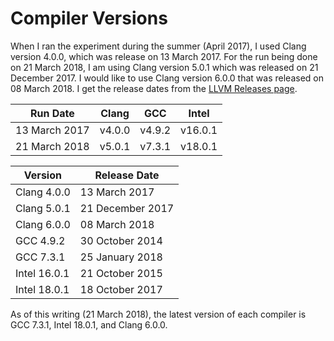 # Compiler Versions

When I ran the experiment during the summer (April 2017), I used Clang version 4.0.0, which was release on 13 March 2017.  For the run being done on 21 March 2018, I am using Clang version 5.0.1 which was released on 21 December 2017.  I would like to use Clang version 6.0.0 that was released on 08 March 2018.  I get the release dates from the [LLVM Releases page](http://releases.llvm.org).


| Run Date      | Clang  | GCC    | Intel   |
|---------------|--------|--------|---------|
| 13 March 2017 | v4.0.0 | v4.9.2 | v16.0.1 |
| 21 March 2018 | v5.0.1 | v7.3.1 | v18.0.1 |


| Version      | Release Date     |
|--------------|------------------|
| Clang 4.0.0  | 13 March 2017    |
| Clang 5.0.1  | 21 December 2017 |
| Clang 6.0.0  | 08 March 2018    |
| GCC 4.9.2    | 30 October 2014  |
| GCC 7.3.1    | 25 January 2018  |
| Intel 16.0.1 | 21 October 2015  |
| Intel 18.0.1 | 18 October 2017  |

As of this writing (21 March 2018), the latest version of each compiler is GCC
7.3.1, Intel 18.0.1, and Clang 6.0.0.
